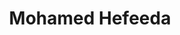 ---
title: 'Mohamed Hefeeda'
# image: '/images/team/sage-kirk-485982-unsplash.jpg'
jobtitle: 'Professor'
email: 'XXX@sfu.ca'
---